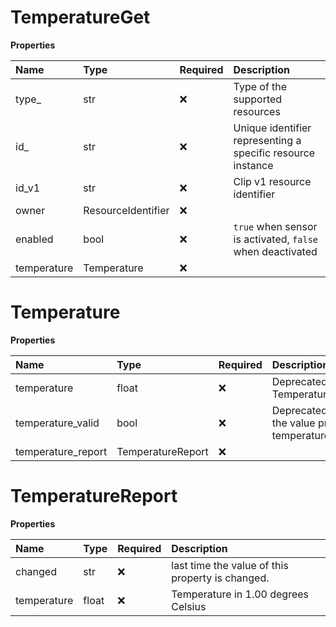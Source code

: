 # TemperatureGet

**Properties**

| Name        | Type               | Required | Description                                                 |
| :---------- | :----------------- | :------- | :---------------------------------------------------------- |
| type\_      | str                | ❌       | Type of the supported resources                             |
| id\_        | str                | ❌       | Unique identifier representing a specific resource instance |
| id_v1       | str                | ❌       | Clip v1 resource identifier                                 |
| owner       | ResourceIdentifier | ❌       |                                                             |
| enabled     | bool               | ❌       | `true` when sensor is activated, `false` when deactivated   |
| temperature | Temperature        | ❌       |                                                             |

# Temperature

**Properties**

| Name               | Type              | Required | Description                                                                |
| :----------------- | :---------------- | :------- | :------------------------------------------------------------------------- |
| temperature        | float             | ❌       | Deprecated. Moved to Temperature_report/temperature                        |
| temperature_valid  | bool              | ❌       | Deprecated. Indication whether the value presented in temperature is valid |
| temperature_report | TemperatureReport | ❌       |                                                                            |

# TemperatureReport

**Properties**

| Name        | Type  | Required | Description                                      |
| :---------- | :---- | :------- | :----------------------------------------------- |
| changed     | str   | ❌       | last time the value of this property is changed. |
| temperature | float | ❌       | Temperature in 1.00 degrees Celsius              |

<!-- This file was generated by liblab | https://liblab.com/ -->
